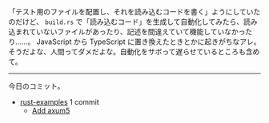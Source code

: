 「テスト用のファイルを配置し、それを読み込むコードを書く」ようにしていたのだけど、 `build.rs` で「読み込むコード」を生成して自動化してみたら、読み込まれていないファイルがあったり、記述を間違えていて機能していなかったり……。 JavaScript から TypeScript に置き換えたときとかに起きがちなアレ。そうだよな、人間ってダメだよな。自動化をサボって遅らせているところも含めて。

---

今日のコミット。

- [rust-examples](https://github.com/bouzuya/rust-examples) 1 commit
  - [Add axum5](https://github.com/bouzuya/rust-examples/commit/a72b462f411f52d00b5e3712886594a169cbbeae)

